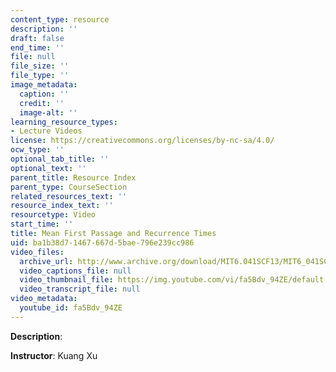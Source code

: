 ```yaml
---
content_type: resource
description: ''
draft: false
end_time: ''
file: null
file_size: ''
file_type: ''
image_metadata:
  caption: ''
  credit: ''
  image-alt: ''
learning_resource_types:
- Lecture Videos
license: https://creativecommons.org/licenses/by-nc-sa/4.0/
ocw_type: ''
optional_tab_title: ''
optional_text: ''
parent_title: Resource Index
parent_type: CourseSection
related_resources_text: ''
resource_index_text: ''
resourcetype: Video
start_time: ''
title: Mean First Passage and Recurrence Times
uid: ba1b38d7-1467-667d-5bae-796e239cc986
video_files:
  archive_url: http://www.archive.org/download/MIT6.041SCF13/MIT6_041SCF13_No_41_Ch7_MeanFirstpassage%26recurranceTimes_300k.mp4
  video_captions_file: null
  video_thumbnail_file: https://img.youtube.com/vi/fa5Bdv_94ZE/default.jpg
  video_transcript_file: null
video_metadata:
  youtube_id: fa5Bdv_94ZE
---
```

**Description**:

**Instructor**: Kuang Xu